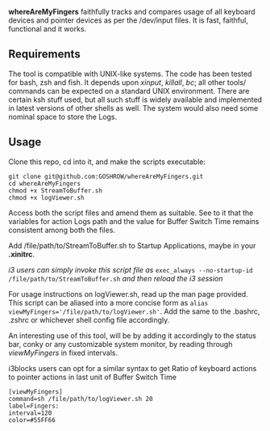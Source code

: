 **whereAreMyFingers** faithfully tracks and compares usage of all keyboard devices and pointer devices as per the /dev/input files. It is fast, faithful, functional and it works.

## Requirements
The tool is compatible with UNIX-like systems. The code has been tested for bash, zsh and fish. It depends upon *xinput*, *killall*, *bc*; all other tools/ commands can be expected on a standard UNIX environment. There are certain ksh stuff used, but all such stuff is widely available and implemented in latest versions of other shells as well. The system would also need some nominal space to store the Logs.

## Usage
Clone this repo, cd into it, and make the scripts executable:
```
git clone git@github.com:GOSHROW/whereAreMyFingers.git
cd whereAreMyFingers
chmod +x StreamToBuffer.sh
chmod +x logViewer.sh
```
Access both the script files and amend them as suitable. See to it that the variables for action Logs path and the value for Buffer Switch Time remains consistent among both the files.

Add /file/path/to/StreamToBuffer.sh to Startup Applications, maybe in your **.xinitrc**. 

*i3 users can simply invoke this script file as* ```exec_always --no-startup-id /file/path/to/StreamToBuffer.sh``` *and then reload the i3 session*

For usage instructions on logViewer.sh, read up the man page provided. This script can be aliased into a more concise form as ```alias viewMyFingers='/file/path/to/logViewer.sh'```. Add the same to the .bashrc, .zshrc or whichever shell config file accordingly. 

An interesting use of this tool, will be by adding it accordingly to the status bar, conky or any customizable system monitor, by reading through *viewMyFingers* in fixed intervals.

i3blocks users can opt for a similar syntax to get Ratio of keyboard actions to pointer actions in last unit of Buffer Switch Time
```
[viewMyFingers]
command=sh /file/path/to/logViewer.sh 20
label=Fingers:
interval=120
color=#55FF66
```